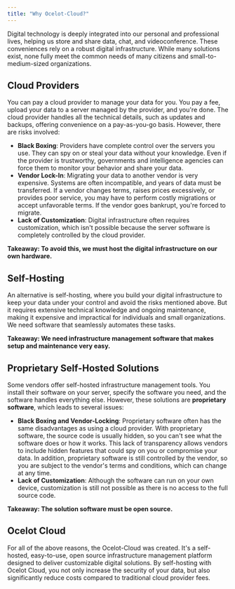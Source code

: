 ```yaml
---
title: "Why Ocelot-Cloud?"
---
```


Digital technology is deeply integrated into our personal and professional lives, helping us store and share data, chat, and videoconference. These conveniences rely on a robust digital infrastructure. While many solutions exist, none fully meet the common needs of many citizens and small-to-medium-sized organizations.

## Cloud Providers

You can pay a cloud provider to manage your data for you. You pay a fee, upload your data to a server managed by the provider, and you're done. The cloud provider handles all the technical details, such as updates and backups, offering convenience on a pay-as-you-go basis. However, there are risks involved:

* **Black Boxing**: Providers have complete control over the servers you use. They can spy on or steal your data without your knowledge. Even if the provider is trustworthy, governments and intelligence agencies can force them to monitor your behavior and share your data.
* **Vendor Lock-In**: Migrating your data to another vendor is very expensive. Systems are often incompatible, and years of data must be transferred. If a vendor changes terms, raises prices excessively, or provides poor service, you may have to perform costly migrations or accept unfavorable terms. If the vendor goes bankrupt, you're forced to migrate.
* **Lack of Customization**: Digital infrastructure often requires customization, which isn't possible because the server software is completely controlled by the cloud provider.

**Takeaway: To avoid this, we must host the digital infrastructure on our own hardware.**

## Self-Hosting
An alternative is self-hosting, where you build your digital infrastructure to keep your data under your control and avoid the risks mentioned above. But it requires extensive technical knowledge and ongoing maintenance, making it expensive and impractical for individuals and small organizations. We need software that seamlessly automates these tasks.

**Takeaway: We need infrastructure management software that makes setup and maintenance very easy.**

## Proprietary Self-Hosted Solutions

Some vendors offer self-hosted infrastructure management tools. You install their software on your server, specify the software you need, and the software handles everything else. However, these solutions are **proprietary software**, which leads to several issues:

* **Black Boxing and Vendor-Locking**: Proprietary software often has the same disadvantages as using a cloud provider. With proprietary software, the source code is usually hidden, so you can't see what the software does or how it works. This lack of transparency allows vendors to include hidden features that could spy on you or compromise your data. In addition, proprietary software is still controlled by the vendor, so you are subject to the vendor's terms and conditions, which can change at any time.
* **Lack of Customization**: Although the software can run on your own device, customization is still not possible as there is no access to the full source code.

**Takeaway: The solution software must be open source.**

## Ocelot Cloud

For all of the above reasons, the Ocelot-Cloud was created. It's a self-hosted, easy-to-use, open source infrastructure management platform designed to deliver customizable digital solutions. By self-hosting with Ocelot Cloud, you not only increase the security of your data, but also significantly reduce costs compared to traditional cloud provider fees.
